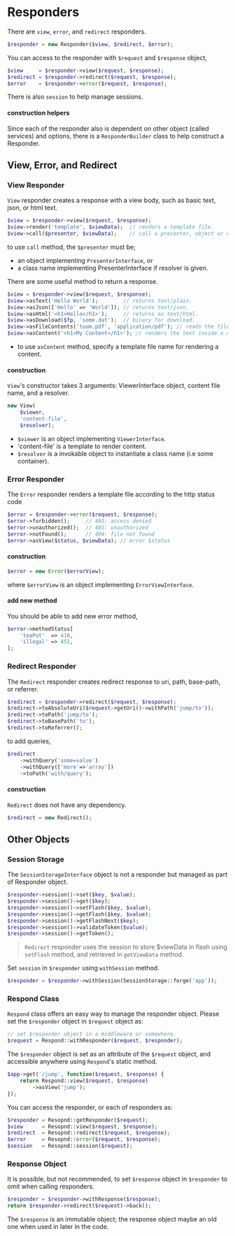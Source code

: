 Responders
==========

There are `view`, `error`, and `redirect` responders. 

```php
$responder = new Responder($view, $redirect, $error);
```

You can access to the responder with `$request` and `$response` object, 

```php
$view     = $responder->view($request, $response);
$redirect = $responder->redirect($request, $response);
$error    = $responder->error($request, $response);
```

There is also `session` to help manage sessions. 

#### construction helpers

Since each of the responder also is dependent on other object (called services) 
and options, there is a `ResponderBuilder` class to help construct a Responder. 


View, Error, and Redirect
----------

### View Responder

`View` responder creates a response with a view body, such as basic text, json, or html text.


```php
$view = $responder->view($request, $response);
$view->render('template', $viewData);  // renders a template file.
$view->call($presenter, $viewData);    // call a presenter, object or class name. 
```

to use `call` method, the `$presenter` must be;

*   an object implementing `PresenterInterface`, or
*   a class name implementing PresenterInterface if resolver is given.


There are some useful method to return a response. 

```php
$view = $responder->view($request, $response);
$view->asText('Hello World');        // returns text/plain.
$view->asJson(['Hello' => 'World']); // returns text/json.
$view->asHtml('<h1>Hello</h1>');     // returns as text/html.
$view->asDownload($fp, 'some.dat');  // binary for download.
$view->asFileContents('tuum.pdf', 'application/pdf'); // reads the file and sends as mime type.
$view->asContent('<h1>My Content</h1>'); // renders the text inside a contents template file.
```

* to use `asContent` method, specify a template file name for rendering a content. 


#### construction

`View`'s constructor takes 3 arguments: ViewerInterface object, content file name, and a resolver. 

```php
new View(
    $viewer, 
    'content-file',
    $resolver);
```

* `$viewer` is an object implementing `ViewerInterface`.
* 'content-file' is a template to render content.
* `$resolver` is a invokable object to instantiate a class name (i.e some container). 


### Error Responder

The `Error` responder renders a template file according to the http status code

```php
$error = $responder->error($request, $response);
$error->forbidden();     // 403: access denied
$error->unauthorized();  // 401: unauthorized
$error->notFound();      // 404: file not found
$error->asView($status, $viewData); // error $status
```

#### construction

```php
$error = new Error($errorView);
```

where `$errorView` is an object implementing `ErrorViewInterface`. 


#### add new method

You should be able to add new error method,

```php
$error->methodStatus[
    'teaPot'  => 418,
    'illegal' => 451,
];
```

### Redirect Responder

The `Redirect` responder creates redirect response to uri, path, base-path, or referrer.

```php
$redirect = $responder->redirect($request, $response);
$redirect->toAbsoluteUri($request->getUri()->withPath('jump/to'));
$redirect->toPath('jump/to');
$redirect->toBasePath('to');
$redirect->toReferrer();
```

to add queries,

```php
$redirect
    ->withQuery('some=value')
    ->withQuery(['more'=>'array'])
    ->toPath('with/query');
```

#### construction

`Redirect` does not have any dependency. 

```php
$redirect = new Redirect();
```



Other Objects
-------------

### Session Storage

The `SessionStorageInterface` object is not a responder but managed as part of Responder object.

```php
$responder->session()->set($key, $value);
$responder->session()->get($key);
$responder->session()->setFlash($key, $value);
$responder->session()->getFlash($key, $value);
$responder->session()->getFlashNext($key);
$responder->session()->validateToken($value);
$responder->session()->getToken();
```

> `Redirect` responder uses the session to store $viewData in flash using `setFlash` method, and 
> retrieved in `getViewData` method. 

Set `session` in `$responder` using `withSession` method.  

```php
$responder = $responder->withSession(SessionStorage::forge('app'));
```


### Respond Class

`Respond` class offers an easy way to manage the responder object. Please set the `$responder` object in `$request` object as:

```php
// set $responder object in a middleware or somewhere.
$request = Respond::withResponder($request, $responder);
```

The `$responder` object is set as an attribute of the `$request` object, and accessible anywhere using `Respond`'s static method.

```php
$app->get('/jump', function($request, $response) {
    return Respond::view($request, $response)
        ->asView('jump');
});
```

You can access the responder, or each of responders as:

```php
$responder = Resopnd::getResponder($request);
$view      = Resopnd::view($request, $response);
$redirect  = Resopnd::redirect($request, $response);
$error     = Resopnd::error($request, $response);
$session   = Resopnd::session($request);
```

### Response Object

It is possible, but not recommended, to set `$response` object in `$responder` 
to omit when calling responders. 

```php
$responder = $responder->withResponse($response);
return $responder->redirect($request)->back();
```

The `$response` is an immutable object; the response object maybe an old one 
when used in later in the code. 